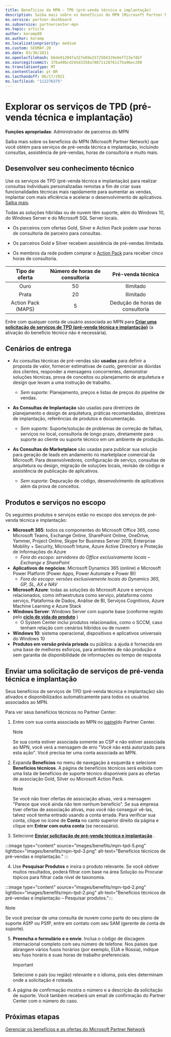 ```yaml
---
title: Benefícios do MPN – TPD (pré-venda técnica e implantação)
description: Saiba mais sobre os benefícios do MPN (Microsoft Partner Network) para serviços de TPD (pré-venda técnica e implantação)
ms.service: partner-dashboard
ms.subservice: partnercenter-mpn
ms.topic: article
author: keramp88
ms.author: keramp
ms.localizationpriority: medium
ms.custom: SEOMAY.20
ms.date: 03/30/2021
ms.openlocfilehash: b6de912047a327e89e2572504329e9eff23e7dbf
ms.sourcegitcommit: 376a49bcd245d3358a78871128761175a96ec200
ms.translationtype: MT
ms.contentlocale: pt-BR
ms.lasthandoff: 06/17/2021
ms.locfileid: "112276375"
---
```

# <a name="explore-technical-presales-and-deployment-services-tpd"></a>Explorar os serviços de TPD (pré-venda técnica e implantação) 

**Funções apropriadas**: Administrador de parceiros do MPN

Saiba mais sobre os benefícios do MPN (Microsoft Partner Network) que você obtém para serviços de pré-venda técnica e implantação, incluindo consultas, assistência de pré-vendas, horas de consultoria e muito mais.

## <a name="develop-your-technical-know-how"></a>Desenvolver seu conhecimento técnico

Use os serviços de TPD (pré-venda técnica e implantação) para realizar consultas individuais personalizadas remotas a fim de criar suas funcionalidades técnicas mais rapidamente para aumentar as vendas, implantar com mais eficiência e acelerar o desenvolvimento de aplicativos. [Saiba mais](https://aka.ms/TPD).

Todas as soluções híbridas ou de nuvem têm suporte, além do Windows 10, do Windows Server e do Microsoft SQL Server locais. 

- Os parceiros com ofertas Gold, Silver e Action Pack podem usar horas de consultoria de parceiro para consultas. 

- Os parceiros Gold e Silver recebem assistência de pré-vendas ilimitada. 

- Os membros da rede podem comprar o [Action Pack](https://partner.microsoft.com/membership/action-pack) para receber cinco horas de consultoria.  

|     Tipo de oferta    | Número de horas de consultoria |   Pré-venda técnica   |
|:-----------------:|:------------------------:|:----------------------:|
|        Ouro       |            50            |        Ilimitado       |
|       Prata      |            20            |        Ilimitado       |
| Action Pack (MAPS) |             5            | Dedução de horas de consultoria |

Entre com qualquer conta de usuário associada ao MPN para **[Criar uma solicitação de serviços de TPD (pré-venda técnica e implantação)](https://partner.microsoft.com/dashboard/mpn/membership/benefits/technical/createadvisoryhours-servicerequest)** (a ativação do benefício técnico não é necessária).

## <a name="delivery-scenarios"></a>Cenários de entrega

- As consultas técnicas de pré-vendas são **usadas** para definir a proposta de valor, fornecer estimativas de custo, gerenciar as dúvidas dos clientes, responder a mensagens concorrentes, demonstrar soluções técnicas, prova de conceitos ou planejamento de arquitetura e design que levam a uma instrução de trabalho.

  - *Sem suporte:* Planejamento, preços e listas de preços do pipeline de vendas.


- **As Consultas de Implantação** são usadas para diretrizes de planejamento e design de arquitetura, práticas recomendadas, diretrizes de implantação, referências de produtos e documentação.

  - *Sem suporte:* Suporte/solução de problemas de correção de falhas, serviços no local, consultoria de longo prazo, diretamente para suporte ao cliente ou suporte técnico em um ambiente de produção. 


- **As Consultas do Marketplace** são usadas para publicar sua solução para geração de leads em andamento no marketplace comercial da Microsoft. Para desenvolvedores, configuração de serviço, consultas de arquitetura ou design, migração de soluções locais, revisão de código e assistência de publicação de aplicativos.

  - *Sem suporte:* Depuração de código, desenvolvimento de aplicativos além da prova de conceitos.

## <a name="in-scope-products-and-services"></a>Produtos e serviços no escopo

Os seguintes produtos e serviços estão no escopo dos serviços de pré-venda técnica e implantação:
- **Microsoft 365**: todos os componentes do Microsoft Office 365, como Microsoft Teams, Exchange Online, SharePoint Online, OneDrive, Yammer, Project Online, Skype for Business Server 2019, Enterprise Mobility + Security, Microsoft Intune, Azure Active Directory e Proteção de Informações do Azure
  - *Fora do escopo: servidores do Office exclusivamente locais – Exchange e SharePoint*
- **Aplicativos de negócios**: Microsoft Dynamics 365 (online) e Microsoft Power Platform (Power Apps, Power Automate e Power BI)
  - *Fora do escopo: versões exclusivamente locais do Dynamics 365, GP, SL, AX e NAV*
- **Microsoft Azure**: todas as soluções do Microsoft Azure e serviços relacionados, como infraestrutura como serviço, plataforma como serviço, Plataforma de Dados, Análise de BI, Serviços Cognitivos, Azure Machine Learning e Azure Stack
- **Windows Server**: Windows Server com suporte base (conforme regido pelo **[ciclo de vida do produto](/lifecycle/policies/fixed)** )
  - O System Center inclui produtos relacionados, como o SCCM, caso tenham relação com cenários híbridos ou de nuvem
- **Windows 10**: sistema operacional, dispositivos e aplicativos universais do Windows 10
- **Produtos em versão prévia privada** ou pública: a ajuda é fornecida em uma base de melhores esforços, para ambientes de não produção e sem garantia de disponibilidade de informações ou tempo de resposta

## <a name="submit-a-technical-presales-and-deployment-services-request"></a>Enviar uma solicitação de serviços de pré-venda técnica e implantação 

Seus benefícios de serviços de TPD (pré-venda técnica e implantação) são ativados e disponibilizados automaticamente para todos os usuários associados ao MPN. 

Para ver seus benefícios técnicos no Partner Center:

1. Entre com sua conta associada ao MPN no [painel](https://partner.microsoft.com/dashboard)do Partner Center. 

   > [!NOTE]
   > Se sua conta estiver associada somente ao CSP e não estiver associada ao MPN, você verá a mensagem de erro "Você não está autorizado para esta ação". Você precisa ter uma conta associada ao MPN.

2. Expanda **Benefícios** no menu de navegação à esquerda e selecione **Benefícios técnicos**. A página de benefícios técnicos será exibida com uma lista de benefícios de suporte técnico disponíveis para as ofertas de associação Gold, Silver ou Microsoft Action Pack. 

   > [!NOTE]
   > Se você não tiver ofertas de associação ativas, verá a mensagem "Parece que você ainda não tem nenhum benefício". Se sua empresa tiver ofertas de associação ativas, mas você não conseguir vê-las, talvez você tenha entrado usando a conta errada. Para verificar sua conta, clique no ícone de **Conta** no canto superior direito da página e clique em **Entrar com outra conta** (se necessário).

3. Selecione **[Enviar solicitação de pré-venda técnica e implantação](https://partner.microsoft.com/dashboard/mpn/membership/benefits/technical/createadvisoryhours-servicerequest)** .

:::image type="content" source="images/benefits/mpn-tpd-5.png" lightbox="images/benefits/mpn-tpd-3.png" alt-text="Benefícios técnicos de pré-vendas e implantação." :::

4. Use **Pesquisar Produtos** e insira o produto relevante. Se você obtiver muitos resultados, poderá filtrar com base na área Solução ou Procurar tópicos para filtrar cada nível de taxonomia.

:::image type="content" source="images/benefits/mpn-tpd-2.png" lightbox="images/benefits/mpn-tpd-2.png" alt-text="Benefícios técnicos de pré-vendas e implantação – Pesquisar produtos.":::

   > [!NOTE]
   > Se você precisar de uma consulta de nuvem como parte do seu plano de suporte ASfP ou PSfP, entre em contato com seu SAM (gerente de conta de suporte).

5. **Preencha o formulário e o envie**. Inclua o código de discagem internacional completo com seu número de telefone. Nos países que abrangem vários fusos horários (por exemplo, EUA e Rússia), indique seu fuso horário e suas horas de trabalho preferenciais.

   > [!IMPORTANT]
   > Selecione o país (ou região) relevante e o idioma, pois eles determinam onde a solicitação é roteada.

6. A página de confirmação mostra o número e a descrição da solicitação de suporte. Você também receberá um email de confirmação do Partner Center com o número do caso.

## <a name="next-steps"></a>Próximas etapas

[Gerenciar os benefícios e as ofertas do Microsoft Partner Network](manage-your-partner-network-benefits.md)
